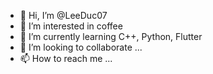 - 👋 Hi, I’m @LeeDuc07
- 👀 I’m interested in coffee
- 🌱 I’m currently learning C++, Python, Flutter
- 💞️ I’m looking to collaborate ...
- 📫 How to reach me ...

<!---
LeeDuc07/LeeDuc07 is a ✨ special ✨ repository because its `README.md` (this file) appears on your GitHub profile.
You can click the Preview link to take a look at your changes.
--->
